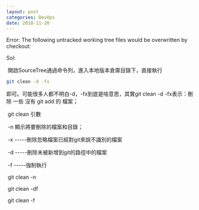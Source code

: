 ```yaml
---
layout: post
categories: DevOps
date: 2018-11-20
---
```

Error: The following untracked working tree files would be overwritten by checkout:

Sol:

​    開啟SourceTree通過命令列，進入本地版本倉庫目錄下，直接執行

```bash
git clean -d -fx
```

即可。可能很多人都不明白-d，-fx到底是啥意思，其實git clean -d -fx表示：刪除 一些 沒有 git add 的 檔案；

​    git clean 引數 

​    -n 顯示將要刪除的檔案和目錄；

​    -x -----刪除忽略檔案已經對git來說不識別的檔案

​    -d -----刪除未被新增到git的路徑中的檔案

​    -f -----強制執行

​    git clean -n

​    git clean -df

​    git clean -f